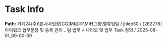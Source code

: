 # Task Info

**Path:** 카페24(주)\본사사업장\[CG]MI본부\MIH그룹\밸류업팀 / jhlee30 / [282278] 마이워크 업무분장 및 등록 관리 _ 팀 업무 시나리오 및 업무 Task 정의 / 2025-08-01_00-00-00

